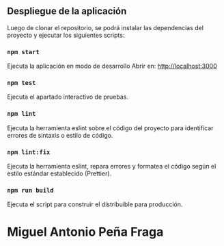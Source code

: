 ## Despliegue de la aplicación

Luego de clonar el repositorio, se podrá instalar las dependencias del proyecto y ejecutar los siguientes scripts:

### `npm start`

Ejecuta la aplicación en modo de desarrollo
Abrir en: [http://localhost:3000](http://localhost:3000)

### `npm test`

Ejecuta el apartado interactivo de pruebas.

### `npm lint`

Ejecuta la herramienta eslint sobre el código del proyecto para identificar errores de sintaxis o estilo de código.

### `npm lint:fix`

Ejecuta la herramienta eslint, repara errores y formatea el código según el estilo estándar establecido (Prettier).

### `npm run build`

Ejecuta el script para construir el distribuible para producción.

# Miguel Antonio Peña Fraga